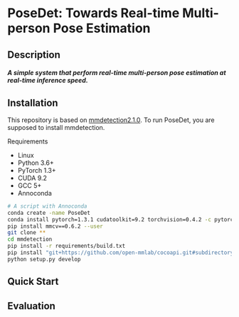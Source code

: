 # PoseDet: Towards Real-time Multi-person Pose Estimation

## Description

##### A simple system that perform real-time multi-person pose estimation at real-time inference speed.

## Installation

This repository is based on [mmdetection2.1.0](https://mmdetection.readthedocs.io/en/v2.1.0/).  To run PoseDet, you are supposed to install mmdetection.

Requirements

- Linux
- Python 3.6+
- PyTorch 1.3+
- CUDA 9.2
- GCC 5+
- Annoconda

```bash
# A script with Annoconda
conda create -name PoseDet
conda install pytorch=1.3.1 cudatoolkit=9.2 torchvision=0.4.2 -c pytorch
pip install mmcv==0.6.2 --user
git clone **
cd mmdetection
pip install -r requirements/build.txt
pip install "git+https://github.com/open-mmlab/cocoapi.git#subdirectory=pycocotools" --user
python setup.py develop
```



## Quick Start

## Evaluation

